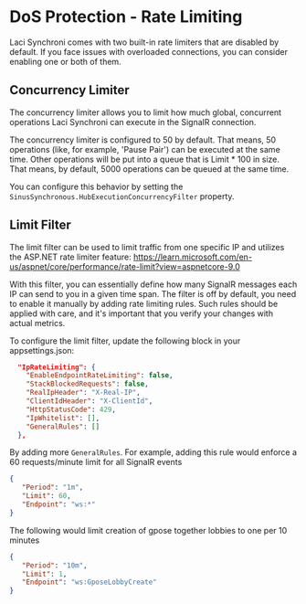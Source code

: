# DoS Protection - Rate Limiting
Laci Synchroni comes with two built-in rate limiters that are disabled by default. If you face issues with overloaded connections, 
you can consider enabling one or both of them.

## Concurrency Limiter
The concurrency limiter allows you to limit how much global, concurrent operations Laci Synchroni can execute in the SignalR connection.

The concurrency limiter is configured to 50 by default. That means, 50 operations (like, for example, 'Pause Pair') can be executed at the same time.
Other operations will be put into a queue that is Limit * 100 in size. That means, by default, 5000 operations can be queued at the same time.

You can configure this behavior by setting the ``SinusSynchronous.HubExecutionConcurrencyFilter`` property.

## Limit Filter
The limit filter can be used to limit traffic from one specific IP and utilizes the ASP.NET rate limiter feature: https://learn.microsoft.com/en-us/aspnet/core/performance/rate-limit?view=aspnetcore-9.0

With this filter, you can essentially define how many SignalR messages each IP can send to you in a given time span. The filter is off by default, you need to enable it manually by adding rate limiting rules. Such rules should be applied with care, and it's important that you verify your changes with actual metrics.

To configure the limit filter, update the following block in your appsettings.json:
```json
  "IpRateLimiting": {
    "EnableEndpointRateLimiting": false,
    "StackBlockedRequests": false,
    "RealIpHeader": "X-Real-IP",
    "ClientIdHeader": "X-ClientId",
    "HttpStatusCode": 429,
    "IpWhitelist": [],
    "GeneralRules": []
  },
```
By adding more ``GeneralRules``.
For example, adding this rule would enforce a 60 requests/minute limit for all SignalR events
```json
{
   "Period": "1m",
   "Limit": 60,
   "Endpoint": "ws:*"
}
```
The following would limit creation of gpose together lobbies to one per 10 minutes
```json
{
   "Period": "10m",
   "Limit": 1,
   "Endpoint": "ws:GposeLobbyCreate"
}
```